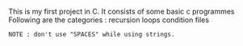 This is my first project in C.
It consists of some basic c programmes
Following are the categories :
    recursion
    loops
    condition
    files
    
    NOTE : don't use "SPACES" while using strings.
